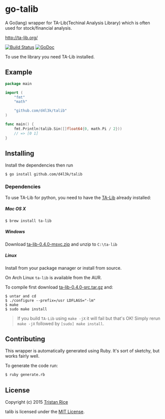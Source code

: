 # go-talib
A Go(lang) wrapper for TA-Lib(Techinal Analysis Library) which is often used for stock/financial analysis.

http://ta-lib.org/

[![Build Status](https://travis-ci.org/d4l3k/talib.svg?branch=master)](https://travis-ci.org/d4l3k/talib)
[![GoDoc](https://godoc.org/github.com/d4l3k/talib?status.svg)](https://godoc.org/github.com/d4l3k/talib)

To use the library you need TA-Lib installed.

## Example
```go
package main

import (
	"fmt"
	"math"

	"github.com/d4l3k/talib"
)

func main() {
	fmt.Println(talib.Sin([]float64{0, math.Pi / 2}))
	// => [0 1]
}
```

## Installing

Install the dependencies then run

```
$ go install github.com/d4l3k/talib
```

### Dependencies

To use TA-Lib for python, you need to have the
[TA-Lib](http://ta-lib.org/hdr_dw.html) already installed:

##### Mac OS X

```
$ brew install ta-lib
```

##### Windows

Download [ta-lib-0.4.0-msvc.zip](http://prdownloads.sourceforge.net/ta-lib/ta-lib-0.4.0-msvc.zip)
and unzip to ``C:\ta-lib``

##### Linux

Install from your package manager or install from source.

On Arch Linux `ta-lib` is available from the AUR.

To compile first download [ta-lib-0.4.0-src.tar.gz](http://prdownloads.sourceforge.net/ta-lib/ta-lib-0.4.0-src.tar.gz) and:
```
$ untar and cd
$ ./configure --prefix=/usr LDFLAGS="-lm"
$ make
$ sudo make install
```

> If you build ``TA-Lib`` using ``make -jX`` it will fail but that's OK!
> Simply rerun ``make -jX`` followed by ``[sudo] make install``.

## Contributing
This wrapper is automatically generated using Ruby. It's sort of sketchy, but works fairly well.

To generate the code run:
```sh
$ ruby generate.rb
```

## License
Copyright (c) 2015 [Tristan Rice](https://fn.lc)

talib is licensed under the [MIT License](http://opensource.org/licenses/MIT).
